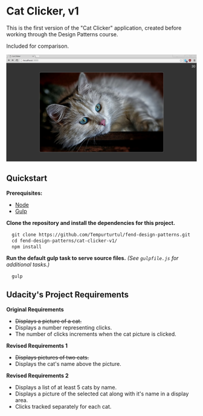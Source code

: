 # Cat Clicker, v1

This is the first version of the "Cat Clicker" application, created before working through the Design Patterns course.

Included for comparison.

![Preview](docs/preview.png "A preview screenshot.")

## Quickstart

**Prerequisites:**
- [Node](https://nodejs.org/en/)
- [Gulp](http://gulpjs.com/)

**Clone the repository and install the dependencies for this project.**
```
  git clone https://github.com/Tempurturtul/fend-design-patterns.git
  cd fend-design-patterns/cat-clicker-v1/
  npm install
```

**Run the default gulp task to serve source files.** *(See `gulpfile.js` for additional tasks.)*
```
  gulp
```

## Udacity's Project Requirements

**Original Requirements**
- ~~Displays a picture of a cat.~~
- Displays a number representing clicks.
- The number of clicks increments when the cat picture is clicked.

**Revised Requirements 1**
- ~~Displays pictures of two cats.~~
- Displays the cat's name above the picture.

**Revised Requirements 2**
- Displays a list of at least 5 cats by name.
- Displays a picture of the selected cat along with it's name in a display area.
- Clicks tracked separately for each cat.
